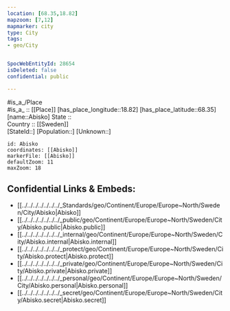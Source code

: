 ```yaml
---
location: [68.35,18.82] 
mapzoom: [7,12] 
mapmarker: city 
type: City
tags:
- geo/City


SpocWebEntityId: 28654
isDeleted: false
confidential: public

---
```

#is_a_/Place  
#is_a_ :: [[Place]] 
[has_place_longitude::18.82] 
[has_place_latitude::68.35] 
[name::Abisko] 
State ::  
Country :: [[Sweden]]  
[StateId::] 
[Population::] 
[Unknown::] 


```leaflet
id: Abisko
coordinates: [[Abisko]] 
markerFile: [[Abisko]] 
defaultZoom: 11 
maxZoom: 18
```


## Confidential Links & Embeds: 
- [[../../../../../../../_Standards/geo/Continent/Europe/Europe~North/Sweden/City/Abisko|Abisko]] 
- [[../../../../../../../_public/geo/Continent/Europe/Europe~North/Sweden/City/Abisko.public|Abisko.public]] 
- [[../../../../../../../_internal/geo/Continent/Europe/Europe~North/Sweden/City/Abisko.internal|Abisko.internal]] 
- [[../../../../../../../_protect/geo/Continent/Europe/Europe~North/Sweden/City/Abisko.protect|Abisko.protect]] 
- [[../../../../../../../_private/geo/Continent/Europe/Europe~North/Sweden/City/Abisko.private|Abisko.private]] 
- [[../../../../../../../_personal/geo/Continent/Europe/Europe~North/Sweden/City/Abisko.personal|Abisko.personal]] 
- [[../../../../../../../_secret/geo/Continent/Europe/Europe~North/Sweden/City/Abisko.secret|Abisko.secret]] 
